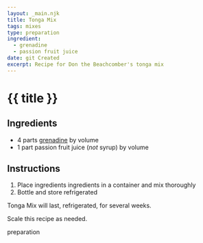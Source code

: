 ```yaml
---
layout: _main.njk
title: Tonga Mix
tags: mixes
type: preparation
ingredient:
  - grenadine
  - passion fruit juice
date: git Created
excerpt: Recipe for Don the Beachcomber's tonga mix
---
```


<!-- markdownlint-disable MD025 -->
# {{ title }}
<!-- markdownlint-enable MD025 -->

## Ingredients

* 4 parts [grenadine](/mixes/grenadine/) by volume
* 1 part passion fruit juice (*not* syrup) by volume

## Instructions

1. Place ingredients ingredients in a container and mix thoroughly
2. Bottle and store refrigerated

<tiki-callout type="note">

  Tonga Mix will last, refrigerated, for several weeks.
  
  Scale this recipe as needed.

</tiki-callout>

<div
  class="sr-only"
  data-cat[0]="Preparation"
  data-ingredient[0]="Passion fruit juice"
  data-ingredient[1]="Grenadine"
  data-pagefind-filter="
    Category[data-cat[0]],
    Ingredient[data-ingredient[0]],
    Ingredient[data-ingredient[1]],
    Juice[data-ingredient[0]],
    Syrup[data-ingredient[1]]
  "
>
</div>

<div class="keywords" aria-hidden>preparation</div>
